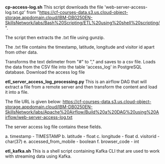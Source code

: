 **cp-access-log.sh**
This script downloads the file 'web-server-access-log.txt.gz' from "https://cf-courses-data.s3.us.cloud-object-storage.appdomain.cloud/IBM-DB0250EN-SkillsNetwork/labs/Bash%20Scripting/ETL%20using%20shell%20scripting/".

The script then extracts the .txt file using gunzip.

The .txt file contains the timestamp, latitude, longitude and visitor id apart from other data.

Transforms the text delimeter from "#" to "," and saves to a csv file.
Loads the data from the CSV file into the table 'access_log' in PostgreSQL database.
Download the access log file


**etl_server_access_log_processing.py** 
This is an airflow DAG that will extract a file from a remote server and then transform the content and load it into a file.

The file URL is given below:
https://cf-courses-data.s3.us.cloud-object-storage.appdomain.cloud/IBM-DB0250EN-SkillsNetwork/labs/Apache%20Airflow/Build%20a%20DAG%20using%20Airflow/web-server-access-log.txt

The server access log file contains these fields.

a. timestamp - TIMESTAMP
b. latitude - float
c. longitude - float
d. visitorid - char(37)
e. accessed_from_mobile - boolean
f. browser_code - int


**etl_kafka.sh**
This is a shell script containing Kafka CLI that are used to work with streaming data using Kafka.
